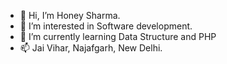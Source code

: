 - 👋 Hi, I’m Honey Sharma.
- 👀 I’m interested in Software development.
- 🌱 I’m currently learning Data Structure and PHP
- 📫 Jai Vihar, Najafgarh, New Delhi.

<!---
Sharmahoney201/Sharmahoney201 is a ✨ special ✨ repository because its `README.md` (this file) appears on your GitHub profile.
You can click the Preview link to take a look at your changes.
--->
